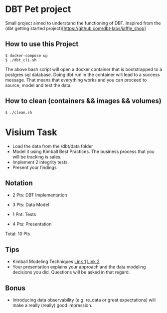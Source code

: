 # DBT Pet project

Small project aimed to understand the functioning of DBT. Inspired from the (dbt getting started project)[https://github.com/dbt-labs/jaffle_shop]

## How to use this Project

```
$ docker-compose up
$ ./dbt_cli.sh

```

The above bash script will open a docker container that is bootstrapped to a postgres sql database. Doing dbt run in the container will lead to a success message. That means that everything works and you can proceed to source, model and test the data. 

## How to clean (containers && images && volumes)

```
$ ./clean.sh

```

# Visium Task


- Load the data from the /dbt/data folder
- Model it using Kimball Best Practices. The business process that you will be tracking is sales. 
- Implement 2 integrity tests.
- Present your findings


## Notation

- 2 Pts: DBT Implementation 
- 3 Pts: Data Model
- 1 Pnt: Tests

- 4 Pts: Presentation

Total: 10 Pts

## Tips

- Kimball Modeling Techniques [Link 1](https://www.kimballgroup.com/data-warehouse-business-intelligence-resources/kimball-techniques/dimensional-modeling-techniques/four-4-step-design-process/) [Link 2](https://books.google.ch/books/about/The_Data_Warehouse_Toolkit.html?id=WMEqTf2lK84C&redir_esc=y)
- Your presentation explains your approach and the data modeling decisions you did. Questions will be asked in that regard. 

## Bonus

- Introducing data observability (e.g. re_data or great expectations) will make a really (really) good impression.


